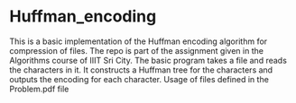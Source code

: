 # Huffman_encoding
This is a basic implementation of the Huffman encoding algorithm for compression of files. The repo is part of the assignment given in the Algorithms course of IIIT Sri City.
The basic program takes a file and reads the characters in it. It constructs a Huffman tree for the characters and outputs the encoding for each character.
Usage of files defined in the Problem.pdf file
